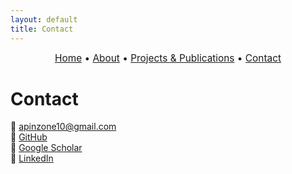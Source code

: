 ```yaml
---
layout: default
title: Contact
---
```


<div style="text-align:center; font-size: 1.1em; margin-bottom: 1.5em;">
  <a href="/">Home</a> • 
  <a href="/about">About</a> • 
  <a href="/projects">Projects & Publications</a> • 
  <a href="/contact">Contact</a>
</div>

# Contact

📧 apinzone10@gmail.com  
🔗 [GitHub](https://github.com/https://github.com/apinzone)  
🔗 [Google Scholar](https://scholar.google.com/citations?user=GMi1gHsAAAAJ&hl=en&oi=ao)  
🔗 [LinkedIn](https://www.linkedin.com/in/apinzone)
